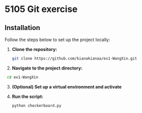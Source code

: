 # 5105 Git exercise

## Installation

Follow the steps below to set up the project locally:

1. **Clone the repository:**

   ```bash
   git clone https://github.com/kianakianaa/ex1-WangXin.git
   ```
2. **Navigate to the project directory:**
  
  ```bash
   cd ex1-WangXin
   ```
3. **(Optional) Set up a virtual environment and activate**
4. **Run the script:**
   
   ```bash
   python checkerboard.py
   ```


